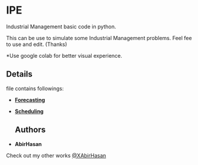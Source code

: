 # IPE
  Industrial Management basic code in python.

  This can be use to simulate some Industrial Management problems. Feel fee to use and edit. (Thanks)

*Use google colab for better visual experience.
## Details
file contains followings:

* **[Forecasting](https://github.com/XAbirHasan/Simulation/blob/master/Source%20code/chemical_reaction.ipynb)**
* **[Scheduling](https://github.com/XAbirHasan/Simulation/blob/master/Source%20code/Inventory_problem.ipynb)**

  ## Authors

* **AbirHasan**

Check out my other works [@XAbirHasan](https://github.com/XAbirHasan)
